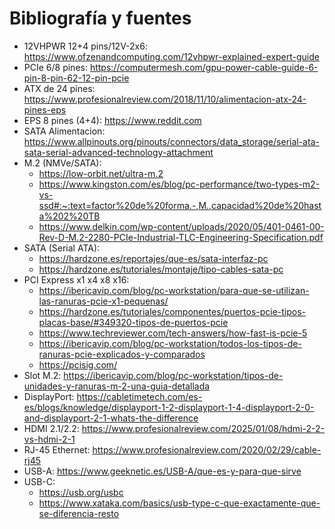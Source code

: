 
# Bibliografía y fuentes

- 12VHPWR 12+4 pins/12V-2x6: https://www.ofzenandcomputing.com/12vhpwr-explained-expert-guide
- PCIe 6/8 pines: https://computermesh.com/gpu-power-cable-guide-6-pin-8-pin-62-12-pin-pcie
- ATX de 24 pines: https://www.profesionalreview.com/2018/11/10/alimentacion-atx-24-pines-eps
- EPS 8 pines (4+4): https://www.reddit.com
- SATA Alimentacion: https://www.allpinouts.org/pinouts/connectors/data_storage/serial-ata-sata-serial-advanced-technology-attachment
- M.2 (NMVe/SATA): 
  - https://low-orbit.net/ultra-m.2
  - https://www.kingston.com/es/blog/pc-performance/two-types-m2-vs-ssd#:~:text=factor%20de%20forma.-,M.,capacidad%20de%20hasta%202%20TB
  - https://www.delkin.com/wp-content/uploads/2020/05/401-0461-00-Rev-D-M.2-2280-PCIe-Industrial-TLC-Engineering-Specification.pdf
- SATA (Serial ATA):
  - https://hardzone.es/reportajes/que-es/sata-interfaz-pc
  - https://hardzone.es/tutoriales/montaje/tipo-cables-sata-pc
- PCI Express x1 x4 x8 x16: 
  - https://ibericavip.com/blog/pc-workstation/para-que-se-utilizan-las-ranuras-pcie-x1-pequenas/
  - https://hardzone.es/tutoriales/componentes/puertos-pcie-tipos-placas-base/#349320-tipos-de-puertos-pcie
  - https://www.techreviewer.com/tech-answers/how-fast-is-pcie-5
  - https://ibericavip.com/blog/pc-workstation/todos-los-tipos-de-ranuras-pcie-explicados-y-comparados
  - https://pcisig.com/
- Slot M.2: https://ibericavip.com/blog/pc-workstation/tipos-de-unidades-y-ranuras-m-2-una-guia-detallada
- DisplayPort: https://cabletimetech.com/es-es/blogs/knowledge/displayport-1-2-displayport-1-4-displayport-2-0-and-displayport-2-1-whats-the-difference
- HDMI 2.1/2.2: https://www.profesionalreview.com/2025/01/08/hdmi-2-2-vs-hdmi-2-1
- RJ-45 Ethernet: https://www.profesionalreview.com/2020/02/29/cable-rj45
- USB-A: https://www.geeknetic.es/USB-A/que-es-y-para-que-sirve
- USB-C: 
  - https://usb.org/usbc 
  - https://www.xataka.com/basics/usb-type-c-que-exactamente-que-se-diferencia-resto